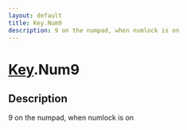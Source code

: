 ```yaml
---
layout: default
title: Key.Num9
description: 9 on the numpad, when numlock is on
---
```

# [Key]({{site.url}}/Pages/Reference/Key.html).Num9

## Description
9 on the numpad, when numlock is on

